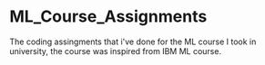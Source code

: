 # ML_Course_Assignments
The coding assingments that i've done for the ML course I took in university, the course was inspired from IBM ML course.
